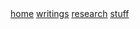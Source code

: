 <div class="navbar">
  <a href="/">home</a>
  <a href="/writing/">writings</a>
  <a href="/research/">research</a>
  <a href="/stuff/">stuff</a>
  <!--<a class="newlink" href="/recipes/">recipes</a> -->
</div>
